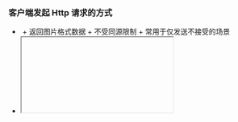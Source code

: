 ### 客户端发起 Http 请求的方式

- <img src="">
  + 返回图片格式数据
  + 不受同源限制
  + 常用于仅发送不接受的场景
- <iframe src="">
  + 返回 HTML 文档
  + 受限于同源政策
- <script src="">
  + 返回 js 文件
  + 不受同源限制
- XMLHttpRequest
  + XMLHttpRequest 对象的每一个实例支持一个独立的请求/响应对
  + 老版的实现仅支持文本类型的数据，且受同源限制
  + 新版本（XHR2，IE10 以下不支持，IE8/9 可用 XDomainRequest）扩展了许多功能
    - 可以设置HTTP请求的时限
    - 可以使用FormData对象管理表单数据
    - 可以上传文件
    - 可以跨域请求（CORS）
    - 可以获取服务器端的二进制数据
    - 可以获得数据传输的进度信息

> [XHR2 参考](http://www.ruanyifeng.com/blog/2012/09/xmlhttprequest_level_2.html)

### Asynchronous JavaScript and XML

- Ajax 是一种操控客户端 http 请求，实现客户端和服务端异步通信的 Web 应用层协议
- Asynchronous：ajax 由独立的线程执行，不会阻塞主线程
- JavaScript：ajax 由 JS 发起。但 JS 对请求头的操作是受限的
- XML：响应的数据格式，目前被 JSON 取代

### Http 请求的四个组成部分
- 方法（必须）
- 地址（必须）
- 请求头（可选）
- 请求主体（可选）

```js
var xhr = new XMLHttpRequest();
// 设置方法和地址，第三个参数：true 表示异步发送，false 表示同步发送
xhr.open("get", "example.php", false);
// 设置请求头，通常 send 方法会自动设置，一般无须操作
xhr.setRequestHeader();
// 发送，参数为请求主体
xhr.send(null); 
// 取得响应
xhr.onreadystatechange = function () {
	if (xhr.readyState == 4) {
		if (xhr.status >= 200 && xhr.status <= 300 || xhr.status == 304) {
			var type = xhr.getResponseHeader("Content-Type");
			// 返回文本格式数据，也可能是文档格式数据 responseXML
			if (type.match(/^text/)) {
				var data = xhr.responseText; 
			}	
			// 获得JSON格式的数据
			if (type === "application/json")	{
				var data = xhr.responseText; 
				data = JSON.parse(data);
			}	
		}
	}
}
```
> 一次ajax请求, 并非所有的部分都是异步的, 至少"readyState==1"的 onreadystatechange 回调以及 onloadstart 回调就是同步执行的

### API

- 属性
  + readyState
	  - 0 (begin）=> 1 (open-loadstart) => 2 (send) => 3 (loading-progress) => 4 (done-load)
  + status
  + statusText
  + timeout
  + responseText、responseXML、responseType、responseURL
  + withCredentials
  + upload
	  - returns an XMLHttpRequestUpload object
- 方法
  + abort()
  + getResponseHeader() | getAllResponseHeaders()
  + setRequestHeader()
  + open()
  + send()
- 事件
  + readystatechange
  + loadstart
  + progress
  + load
  + loadend
  + timeout
  + error

```js
xhr.onprogress // 下载的进度
xhr.upload.onprogress // 上传的进度

// 进度信息保存在事件对象里
event.lengthComputable // 是否可计算进度
event.loaded // 已经传输的字节
event.total // 需要传输的总字节

// 相关事件
load // 传输成功完成。
abort // 传输被用户取消。
error // 传输中出现错误。
loadstart // 传输开始。
loadEnd // 传输结束，但是不知道成功还是失败
```


### 数据格式与编码
由于 Http 只能传输特定格式的数据，因此数据的发送和接收都需要相应的编码和解码的工作，有的工作是由浏览器实现的，而有的工作需要人工完成。

- 表单型数据编码
  + 将名与值进行URL编码（十六进制转义码）并以=连接，名值对之间以&连接
	+ 该数据格式的 MIME 类型：application/x-www-form-urlencoded
	+ 使用 POST 方法提交数据时，需设置 Content-Type 为该值
	+ 可在 URL 中使用该种数据类型进行 GET 只读查询

- JSON 编码
```js
xhr.setRequestHeader("Content-Type", "application/json");
xhr.send(JSON.stringify(data));
```

- 文件
```js
// XHR2 支持 Blob 的数据格式
input.addEventListener("change", function () {
	var file = this.files[0]; 
	var xhr = new XMLHttpRequest();
	xhr.open("POST", url);
	xhr.send(file);
})
// jQuery
// 使用 FormData 对象一次性上传混合多种格式的数据（multipart/form-data）。
input.addEventListener("change", function (e) {
	var file = e.target.files[0];
	var fd = new FormData();
	fd.append('file', file);
	$.ajax({
		url: '',
		type: 'post',
		processData: false,
		contentType: false,
		data: fd
	})
})
```

### ajax 的执行过程







